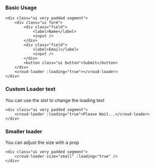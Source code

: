 ### Basic Usage
    <div class="ui very padded segment">
        <div class="ui form">
            <div class="field">
                <label>Name</label>
                <input />
            </div>
            <div class="field">
                <label>Email</label>
                <input />
            </div>
            <button class="ui button">Submit</button>
        </div>
        <croud-loader :loading="true"></croud-loader>
    </div>

### Custom Loader text
You can use the slot to change the loading text

    <div class="ui very padded segment">
        <croud-loader :loading="true">Please Wait...</croud-loader>
    </div>

### Smaller loader
You can adjust the size with a prop

    <div class="ui very padded segment">
        <croud-loader size="small" :loading="true" />
    </div>
